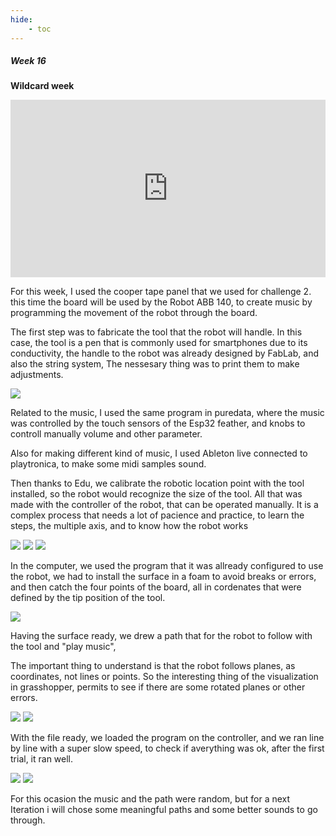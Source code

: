 ```yaml
---
hide:
    - toc
---
```


##### Week 16

**Wildcard week**

<div style="padding:56.25% 0 0 0;position:relative;"><iframe src="https://player.vimeo.com/video/720830522?h=534ed93d9a&amp;badge=0&amp;autopause=0&amp;player_id=0&amp;app_id=58479" frameborder="0" allow="autoplay; fullscreen; picture-in-picture" allowfullscreen style="position:absolute;top:0;left:0;width:100%;height:100%;" title="Human/Machine Collaboration"></iframe></div><script src="https://player.vimeo.com/api/player.js"></script>

For this week, I used the cooper tape panel that we used for challenge 2. this time the board will be used by the Robot ABB 140, to create music by programming the movement of the robot through the board.



The first step was to fabricate the tool that the robot will handle. In this case, the tool is a pen that is commonly used for smartphones due to its conductivity, the handle to the robot was already designed by FabLab, and also the string system, The nessesary thing was to print them to make adjustments.

![](../images/WT16_03.JPG)

Related to the music, I used the same program in puredata, where the music was controlled by the touch sensors of the Esp32 feather, and knobs to controll manually volume and other parameter.

Also for making different kind of music, I used Ableton live connected to playtronica, to make some midi samples sound.

Then thanks to Edu, we calibrate the robotic location point with the tool installed, so the robot would recognize the size of the tool. All that was made with the controller of the robot, that can be operated manually. It is a complex process that needs a lot of pacience and practice, to learn the steps, the multiple axis, and to know how the robot works

![](../images/WT16_08.JPG)
![](../images/WT16_04.JPG)
![](../images/WT16_05.JPG)



In the computer, we used the program that it was allready configured to use the robot, we had to install the surface in a foam to avoid breaks or errors, and then catch the four points of the board, all in cordenates that were defined by the tip position of the tool.

![](../images/WT16_01.png)

Having the surface ready, we drew a path that for the robot to follow with the tool and "play music", 

The important thing to understand is that the robot follows planes, as coordinates, not lines or points. So the interesting thing of the visualization in grasshopper, permits to see if there are some rotated planes or other errors.

![](../images/WT16_06.png)
![](../images/WT16_07.JPG)

With the file ready, we loaded the program on the controller, and we ran line by line with a super slow speed, to check if averything was ok, after the first trial, it ran well. 

![](../images/WT16_02.JPG)
![](../images/WT16_09.JPG)

For this ocasion the music and the path were random, but for a next Iteration i will chose some meaningful paths and some better sounds to go through.



